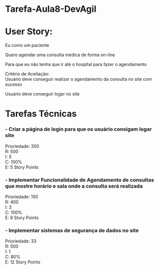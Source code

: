 # Tarefa-Aula8-DevAgil
# User Story:
Eu como um paciente

Quero agendar uma consulta médica de forma on-line

Para que eu não tenha que ir até o hospital para fazer o agendamento

Critério de Aceitação: \
Usuário deve conseguir realizar o agendamento da consulta no site com sucesso

Usuário deve conseguir logar no site 

# Tarefas Técnicas

### - Criar a página de login para que os usuário consigam logar site

Prioriedade: 300\
R: 500\
I: 3\
C: 100%\
E: 5 Story Points

###  - Implementar Funcionalidade de Agendamento de consultas que mostre horário e sala onde a consulta será realizada

Prioriedade: 150\
R: 400\
I: 3\
C: 100%\
E: 8 Story Points

### - Implementar sistemas de segurança de dados no site

Prioriedade: 33\
R: 500\
I: 1\
C: 80%\
E: 12 Story Points